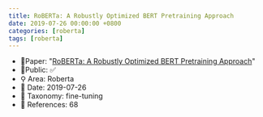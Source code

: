 ```yaml
---
title: RoBERTa: A Robustly Optimized BERT Pretraining Approach
date: 2019-07-26 00:00:00 +0800
categories: [roberta]
tags: [roberta]
---
```


- 📙Paper: "[RoBERTa: A Robustly Optimized BERT Pretraining Approach](https://www.semanticscholar.org/paper/RoBERTa%3A-A-Robustly-Optimized-BERT-Pretraining-Liu-Ott/077f8329a7b6fa3b7c877a57b81eb6c18b5f87de)"
- 🔑Public: ✅
- ⚲ Area: Roberta
- 📅 Date: 2019-07-26
- 🔎 Taxonomy: fine-tuning
- 📝 References: 68
